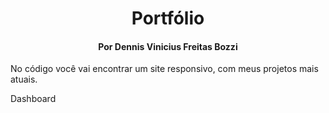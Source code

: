 <h1 align="center">Portfólio</h1>
<h4 align="center">Por Dennis Vinicius Freitas Bozzi</h4>

<p>No código você vai encontrar um site responsivo, com meus projetos mais atuais.</p>
<p>Dashboard</p>

